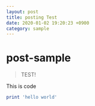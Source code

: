 ```yaml
---
layout: post
title: posting Test
date: 2020-01-02 19:20:23 +0900
category: sample
---
```

# post-sample
> TEST!

This is code
```ruby
print 'hello world'
```